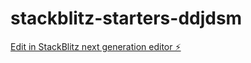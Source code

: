 # stackblitz-starters-ddjdsm

[Edit in StackBlitz next generation editor ⚡️](https://stackblitz.com/~/github.com/LarsGJobloop/stackblitz-starters-ddjdsm)